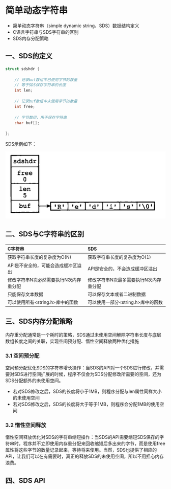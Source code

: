 # 简单动态字符串

- 简单动态字符串（simple dynamic string，SDS）数据结构定义
- C语言字符串与SDS字符串的区别
- SDS内存分配策略

## 一、SDS的定义

```C
struct sdshdr {
 
    // 记录buf数组中已使用字节的数量
    // 等于SDS保存字符串的长度
    int len;
 
    // 记录buf数组中未使用字节的数量
    int free;
 
    // 字节数组，用于保存字符串
    char buf[];
 
};
```

SDS示例如下：


![SDS数据存储示例](../images/jddtzfc/1.png)

## 二、SDS与C字符串的区别

| C字符串 | SDS |
| :--- | :--- |
| 获取字符串长度的复杂度为O(N)|获取字符串长度的复杂度为O(1)|
|API是不安全的，可能会造成缓冲区溢出|API是安全的，不会造成缓冲区溢出|
|修改字符串N次必然需要执行N次内存重分配| 修改字符串N次最多需要执行N次内存重分配|
|只能保存文本数据|可以保存文本或者二进制数据|
|可以使用所有<string.h>库中的函数|可以使用一部分<string.h>库中的函数|

## 三、SDS内存分配策略

内存重分配通常是一个耗时的策略，SDS通过未使用空间解除字符串长度与底层数组长度之间的关联，实现空间预分配、惰性空间释放两种优化措施

### 3.1 空间预分配

空间预分配优化SDS的字符串增长操作：当SDS的API对一个SDS进行修改，并需要对SDS进行空间扩展的时候，程序不仅会为SDS分配修改所需要的空间，还为SDS分配额外的未使用空间。

- 若对SDS修改之后，SDS的长度将小于1MB，则程序分配与len属性同样大小的未使用空间
- 若对SDS修改之后，SDS的长度将大于等于1MB，则程序会分配1MB的使用空间

### 3.2 惰性空间释放

惰性空间释放优化对SDS的字符串缩短操作：当SDS的API需要缩短SDS保存的字符串时，程序并不立即使用内存重分配来回收缩短后多出来的字节，而是使用free属性将这些字节的数量记录起来，等待将来使用。当然，SDS也提供了相应的API，让我们可以在有需要时，真正的释放SDS的未使用空间，所以不用担心内存浪费。

## 四、SDS API







